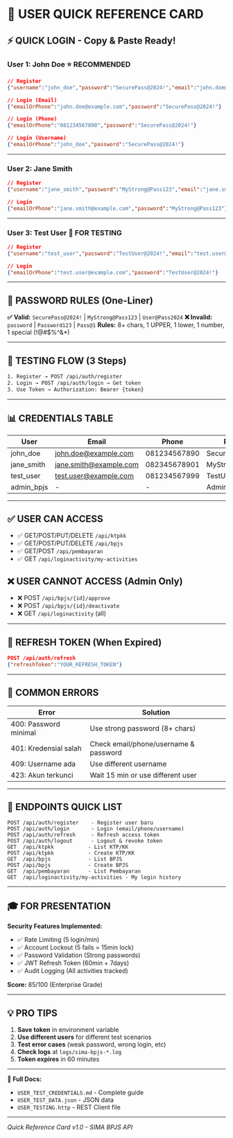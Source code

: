 # 📇 USER QUICK REFERENCE CARD

## ⚡ QUICK LOGIN - Copy & Paste Ready!

### **User 1: John Doe** ⭐ RECOMMENDED
```json
// Register
{"username":"john_doe","password":"SecurePass@2024!","email":"john.doe@example.com","phoneNumber":"081234567890","dateOfBirth":"1995-05-15","nik":"3201011505950001"}

// Login (Email)
{"emailOrPhone":"john.doe@example.com","password":"SecurePass@2024!"}

// Login (Phone)
{"emailOrPhone":"081234567890","password":"SecurePass@2024!"}

// Login (Username)
{"emailOrPhone":"john_doe","password":"SecurePass@2024!"}
```

---

### **User 2: Jane Smith**
```json
// Register
{"username":"jane_smith","password":"MyStrong@Pass123","email":"jane.smith@example.com","phoneNumber":"082345678901","dateOfBirth":"1998-08-20","nik":"3201012008980002"}

// Login
{"emailOrPhone":"jane.smith@example.com","password":"MyStrong@Pass123"}
```

---

### **User 3: Test User** 🧪 FOR TESTING
```json
// Register
{"username":"test_user","password":"TestUser@2024!","email":"test.user@example.com","phoneNumber":"081234567999","dateOfBirth":"2000-01-01","nik":"3201010101000099"}

// Login
{"emailOrPhone":"test.user@example.com","password":"TestUser@2024!"}
```

---

## 🔐 PASSWORD RULES (One-Liner)

**✅ Valid:** `SecurePass@2024!` | `MyStrong@Pass123` | `User@Pass2024`
**❌ Invalid:** `password` | `Password123` | `Pass@1`
**Rules:** 8+ chars, 1 UPPER, 1 lower, 1 number, 1 special (!@#$%^&*)

---

## 🎯 TESTING FLOW (3 Steps)

```bash
1. Register → POST /api/auth/register
2. Login → POST /api/auth/login → Get token
3. Use Token → Authorization: Bearer {token}
```

---

## 📊 CREDENTIALS TABLE

| User          | Email                    | Phone        | Password         |
|---------------|--------------------------|--------------|------------------|
| john_doe      | john.doe@example.com     | 081234567890 | SecurePass@2024! |
| jane_smith    | jane.smith@example.com   | 082345678901 | MyStrong@Pass123 |
| test_user     | test.user@example.com    | 081234567999 | TestUser@2024!   |
| admin_bpjs    | -                        | -            | Admin@BPJS2024!  |

---

## ✅ USER CAN ACCESS

- ✅ GET/POST/PUT/DELETE `/api/ktpkk`
- ✅ GET/POST/PUT/DELETE `/api/bpjs`
- ✅ GET/POST `/api/pembayaran`
- ✅ GET `/api/loginactivity/my-activities`

## ❌ USER CANNOT ACCESS (Admin Only)

- ❌ POST `/api/bpjs/{id}/approve`
- ❌ POST `/api/bpjs/{id}/deactivate`
- ❌ GET `/api/loginactivity` (all)

---

## 🔄 REFRESH TOKEN (When Expired)

```json
POST /api/auth/refresh
{"refreshToken":"YOUR_REFRESH_TOKEN"}
```

---

## 🚨 COMMON ERRORS

| Error                 | Solution                                  |
|-----------------------|-------------------------------------------|
| 400: Password minimal | Use strong password (8+ chars)            |
| 401: Kredensial salah | Check email/phone/username & password     |
| 409: Username ada     | Use different username                    |
| 423: Akun terkunci    | Wait 15 min or use different user         |

---

## 📝 ENDPOINTS QUICK LIST

```
POST /api/auth/register    - Register user baru
POST /api/auth/login       - Login (email/phone/username)
POST /api/auth/refresh     - Refresh access token
POST /api/auth/logout      - Logout & revoke token
GET  /api/ktpkk           - List KTP/KK
POST /api/ktpkk           - Create KTP/KK
GET  /api/bpjs            - List BPJS
POST /api/bpjs            - Create BPJS
GET  /api/pembayaran      - List Pembayaran
GET  /api/loginactivity/my-activities - My login history
```

---

## 🎓 FOR PRESENTATION

**Security Features Implemented:**
- ✅ Rate Limiting (5 login/min)
- ✅ Account Lockout (5 fails = 15min lock)
- ✅ Password Validation (Strong passwords)
- ✅ JWT Refresh Token (60min + 7days)
- ✅ Audit Logging (All activities tracked)

**Score:** 85/100 (Enterprise Grade)

---

## 💡 PRO TIPS

1. **Save token** in environment variable
2. **Use different users** for different test scenarios
3. **Test error cases** (weak password, wrong login, etc)
4. **Check logs** at `logs/sima-bpjs-*.log`
5. **Token expires** in 60 minutes

---

**📁 Full Docs:**
- `USER_TEST_CREDENTIALS.md` - Complete guide
- `USER_TEST_DATA.json` - JSON data
- `USER_TESTING.http` - REST Client file

---

_Quick Reference Card v1.0 - SIMA BPJS API_

